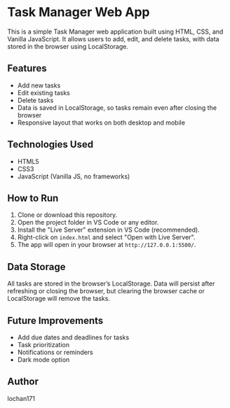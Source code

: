 # Task Manager Web App
This is a simple Task Manager web application built using HTML, CSS, and Vanilla JavaScript. It allows users to add, edit, and delete tasks, with data stored in the browser using LocalStorage.

## Features
- Add new tasks  
- Edit existing tasks  
- Delete tasks  
- Data is saved in LocalStorage, so tasks remain even after closing the browser  
- Responsive layout that works on both desktop and mobile  

## Technologies Used
- HTML5  
- CSS3  
- JavaScript (Vanilla JS, no frameworks)  


## How to Run
1. Clone or download this repository.  
2. Open the project folder in VS Code or any editor.  
3. Install the "Live Server" extension in VS Code (recommended).  
4. Right-click on `index.html` and select "Open with Live Server".  
5. The app will open in your browser at `http://127.0.0.1:5500/`.  

## Data Storage
All tasks are stored in the browser’s LocalStorage. Data will persist after refreshing or closing the browser, but clearing the browser cache or LocalStorage will remove the tasks.

## Future Improvements
- Add due dates and deadlines for tasks  
- Task prioritization  
- Notifications or reminders  
- Dark mode option  

## Author
lochan171

